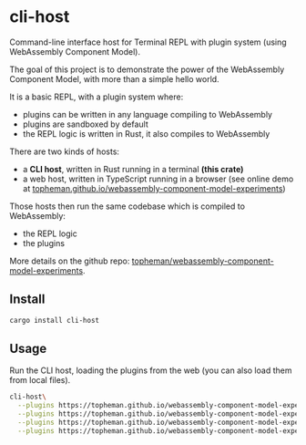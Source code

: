 # cli-host

Command-line interface host for Terminal REPL with plugin system (using WebAssembly Component Model).

The goal of this project is to demonstrate the power of the WebAssembly Component Model, with more than a simple hello world.

It is a basic REPL, with a plugin system where:

- plugins can be written in any language compiling to WebAssembly
- plugins are sandboxed by default
- the REPL logic is written in Rust, it also compiles to WebAssembly

There are two kinds of hosts:

- a **CLI host**, written in Rust running in a terminal **(this crate)**
- a web host, written in TypeScript running in a browser (see online demo at [topheman.github.io/webassembly-component-model-experiments](https://topheman.github.io/webassembly-component-model-experiments))

Those hosts then run the same codebase which is compiled to WebAssembly:

- the REPL logic
- the plugins

More details on the github repo: [topheman/webassembly-component-model-experiments](https://github.com/topheman/webassembly-component-model-experiments).

## Install

```bash
cargo install cli-host
```

## Usage

Run the CLI host, loading the plugins from the web (you can also load them from local files).

```bash
cli-host\
  --plugins https://topheman.github.io/webassembly-component-model-experiments/generated/plugin_greet.wasm\
  --plugins https://topheman.github.io/webassembly-component-model-experiments/generated/plugin_ls.wasm\
  --plugins https://topheman.github.io/webassembly-component-model-experiments/generated/plugin_echo.wasm\
  --plugins https://topheman.github.io/webassembly-component-model-experiments/generated/plugin_weather.wasm
```
